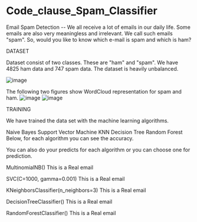 # Code_clause_Spam_Classifier

Email Spam Detection -- We all receive a lot of emails in our daily life. Some emails are also very meaningless and irrelevant. We call such emails "spam". So, would you like to know which e-mail is spam and which is ham?

DATASET

Dataset consist of two classes. These are "ham" and "spam". We have 4825 ham data and 747 spam data. The dataset is heavily unbalanced.

  ![image](https://user-images.githubusercontent.com/96463933/235313024-d38cc853-e1ea-4188-9af7-2967435bf7cb.png)
  
  The following two figures show WordCloud representation for spam and ham.
    ![image](https://user-images.githubusercontent.com/96463933/235313099-036eba62-ff2b-4833-ace1-de5cd932fd1b.png)   ![image](https://user-images.githubusercontent.com/96463933/235313112-49190474-c5af-4587-abb2-c8f2f0e64dd2.png)

TRAINING

We have trained the data set with the machine learning algorithms.

Naive Bayes
Support Vector Machine
KNN
Decision Tree
Random Forest
Below, for each algorithm you can see the accuracy.

You can also do your predicts for each algorithm or you can choose one for prediction.


MultinomialNB() This is a Real email 

SVC(C=1000, gamma=0.001) This is a Real email 

KNeighborsClassifier(n_neighbors=3) This is a Real email

DecisionTreeClassifier() This is a Real email 

RandomForestClassifier() This is a Real email 
   

